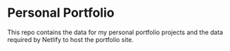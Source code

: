 # Personal Portfolio
This repo contains the data for my personal portfolio projects and the data required by Netlify to host the portfolio site.
